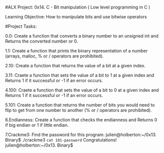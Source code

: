 #ALX Project: 0x14. C - Bit manipulation ( Low level programming in C )

Learning Objective: How to manipulate bits and use bitwise operators

#Project Tasks:

0.0:
Create a function that converts a binary number to an unsigned int and Returns the converted number or 0.

1.1:
Create a function that prints the binary representation of a number (arrays, malloc, % or / operators are prohibited).

2.10:
Create a function that returns the value of a bit at a given index.

3.11:
Craete a function that sets the value of a bit to 1 at a given index and Returns 1 if it successful or -1 if an error occurs.

4.100:
Craete a function that sets the value of a bit to 0 at a given index and Returns 1 if it successful or -1 if an error occurs.

5.101:
Create a function that returns the number of bits you would need to flip to get from one number to another (% or / operators are prohibited).

6.Endianness:
Create a function that checks the endianness and Returns 0 if big endian or 1 if little endian.

7.Crackme3:
Find the password for this program:
julien@holberton:~/0x13. Binary$ ./crackme3 `cat 101-password`
Congratulations!
julien@holberton:~/0x13. Binary$

